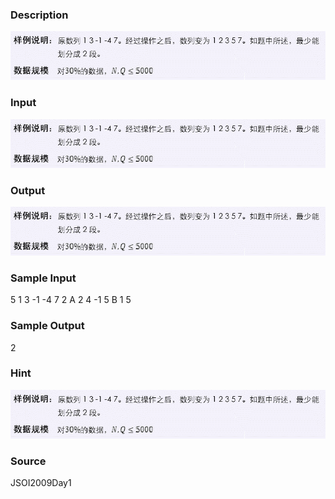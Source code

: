 
### Description
![](/images/1558_1.jpg)

### Input
![](/images/1558_2.jpg)

### Output
![](/images/1558_3.jpg)

### Sample Input
5
1
3
-1
-4
7
2
A 2 4 -1 5
B 1 5

### Sample Output
2
### Hint
![](/JudgeOnline/images/1558_4.jpg)


### Source
JSOI2009Day1